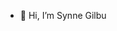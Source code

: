 - 👋 Hi, I’m Synne Gilbu


<!---
synnegilbu/synnegilbu is a ✨ special ✨ repository because its `README.md` (this file) appears on your GitHub profile.
You can click the Preview link to take a look at your changes.
--->
